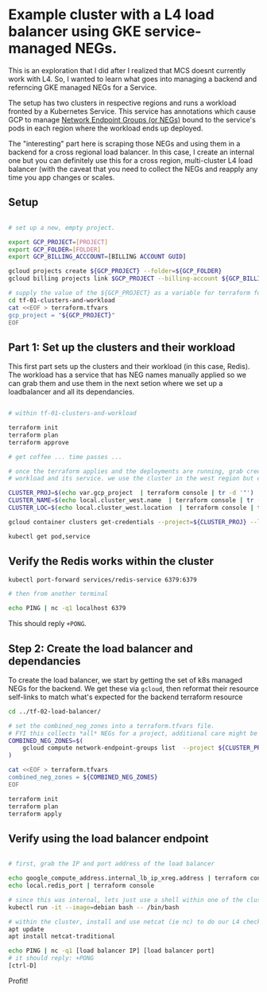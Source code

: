 
# Example cluster with a L4 load balancer using GKE service-managed NEGs.

This is an exploration that I did after I realized that MCS doesnt currently
work with L4. So, I wanted to learn what goes into managing a backend and
referncing GKE managed NEGs for a Service.

The setup has two clusters in respective regions and runs a workload fronted by
a Kubernetes Service. This service has annotations which cause GCP to manage 
[Network Endpoint Groups (or NEGs)](https://cloud.google.com/load-balancing/docs/negs)
bound to the service's pods in each region where the workload ends up deployed.

The "interesting" part here is scraping those NEGs and using them in a backend for
a cross regional load balancer. In this case, I create an internal one but you can
definitely use this for a cross region, multi-cluster L4 load balancer (with the caveat
that you need to collect the NEGs and reapply any time you app changes or scales.

## Setup

```bash

# set up a new, empty project. 

export GCP_PROJECT=[PROJECT]
export GCP_FOLDER=[FOLDER]
export GCP_BILLING_ACCCOUNT=[BILLING ACCOUNT GUID]

gcloud projects create ${GCP_PROJECT} --folder=${GCP_FOLDER}
gcloud billing projects link $GCP_PROJECT --billing-account ${GCP_BILLING_ACCOUNT}

# supply the value of the ${GCP_PROJECT} as a variable for terraform for the first tf dir
cd tf-01-clusters-and-workload
cat <<EOF > terraform.tfvars
gcp_project = "${GCP_PROJECT}"
EOF

```

## Part 1: Set up the clusters and their workload 

This first part sets up the clusters and their workload (in this case, Redis). The workload has a service that has NEG 
names manually applied so we can grab them and use them in the next setion where we set up a loadbalancer and all its dependancies.


```bash

# within tf-01-clusters-and-workload

terraform init
terraform plan
terraform approve

# get coffee ... time passes ...

# once the terraform applies and the deployments are running, grab credentials to explore the
# workload and its service. we use the cluster in the west region but either works

CLUSTER_PROJ=$(echo var.gcp_project  | terraform console | tr -d '"')
CLUSTER_NAME=$(echo local.cluster_west.name  | terraform console | tr -d '"')
CLUSTER_LOC=$(echo local.cluster_west.location  | terraform console | tr -d '"')

gcloud container clusters get-credentials --project=${CLUSTER_PROJ} --location=${CLUSTER_LOC} ${CLUSTER_NAME}

kubectl get pod,service

```

## Verify the Redis works within the cluster

```bash
kubectl port-forward services/redis-service 6379:6379 

# then from another terminal

echo PING | nc -q1 localhost 6379
```
This should reply `+PONG`.

## Step 2: Create the load balancer and dependancies

To create the load balancer, we start by getting the set of k8s managed NEGs for the backend. We get these 
via `gcloud`, then reformat their resource self-links to match what's expected for the backend terraform resource

```bash
cd ../tf-02-load-balancer/

# set the combined_neg_zones into a terraform.tfvars file. 
# FYI this collects *all* NEGs for a project, additional care might be needed if you're using this in a project with other services
COMBINED_NEG_ZONES=$(
    gcloud compute network-endpoint-groups list  --project ${CLUSTER_PROJ}  --format=json | jq '.[].selfLink | sub("^.*/v1/"; "")' | jq . -sc
)

cat <<EOF > terraform.tfvars
combined_neg_zones = ${COMBINED_NEG_ZONES}
EOF

terraform init
terraform plan
terraform apply

```

## Verify using the load balancer endpoint

```bash

# first, grab the IP and port address of the load balancer

echo google_compute_address.internal_lb_ip_xreg.address | terraform console
echo local.redis_port | terraform console

# since this was internal, lets just use a shell within one of the clusters to verify connectivity
kubectl run -it --image=debian bash -- /bin/bash 

# within the cluster, install and use netcat (ie nc) to do our L4 check of the VIP
apt update
apt install netcat-traditional

echo PING | nc -q1 [load balancer IP] [load balancer port]
# it should reply: +PONG
[ctrl-D]
```

Profit!
